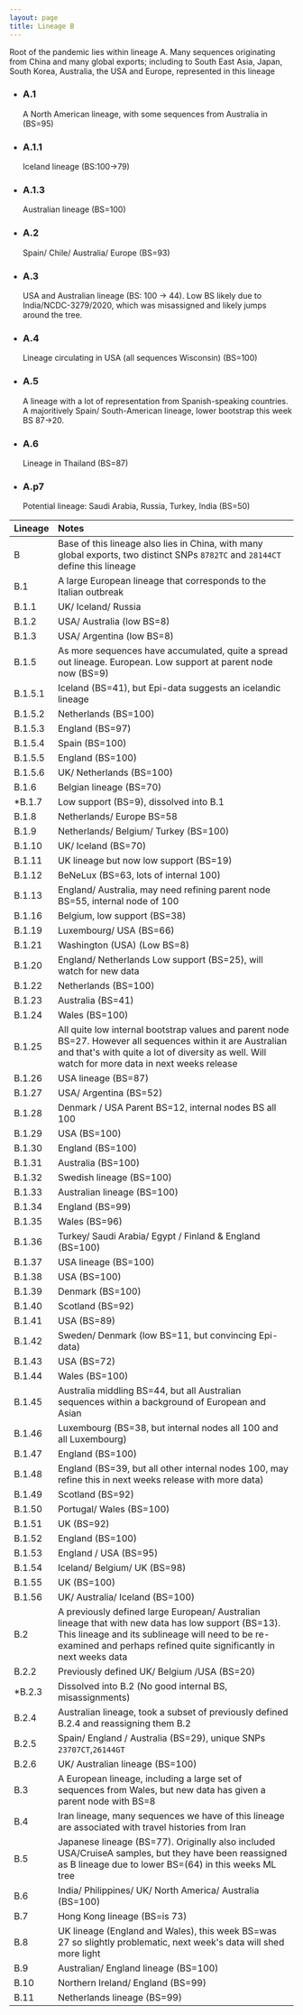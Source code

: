 ```yaml
---
layout: page
title: Lineage B
---
```


<p>Root of the pandemic lies within lineage A. Many sequences originating from China and many global exports; including to South East Asia, Japan, South Korea, Australia, the USA and Europe, represented in this lineage</p>

<ul class="alt">
    <li> <h3>A.1</h3>A North American lineage, with some sequences from Australia in (BS=95)</li>
    <li> <h3>A.1.1</h3>Iceland lineage (BS:100->79)</li>
    <li> <h3>A.1.3</h3>Australian lineage (BS=100)</li>
    <li> <h3>A.2</h3>Spain/ Chile/ Australia/ Europe (BS=93)</li>
    <li> <h3>A.3</h3>USA and Australian lineage (BS: 100 -> 44). Low BS likely due to India/NCDC-3279/2020, which was misassigned and likely jumps around the tree.</li>
    <li> <h3>A.4</h3>Lineage circulating in USA (all sequences Wisconsin) (BS=100)</li>
    <li> <h3>A.5</h3>A lineage with a lot of representation from Spanish-speaking countries. A majoritively Spain/ South-American lineage, lower bootstrap this week BS 87->20.</li>
    <li> <h3>A.6</h3>Lineage in Thailand (BS=87)</li>
    <li> <h3>A.p7</h3>Potential lineage: Saudi Arabia, Russia, Turkey, India (BS=50)</li>
</ul>

| Lineage | Notes |
|:-----|:-----|
| B | Base of this lineage also lies in China, with many global exports, two distinct SNPs `8782TC` and `28144CT` define this lineage |
| B.1 | A large European lineage that corresponds to the Italian outbreak |
| B.1.1 | UK/ Iceland/ Russia |
| B.1.2 | USA/ Australia (low BS=8) |
| B.1.3 | USA/ Argentina (low BS=8) |
| B.1.5 | As more sequences have accumulated, quite a spread out lineage. European. Low support at parent node now (BS=9) |
| B.1.5.1 | Iceland (BS=41), but Epi-data suggests an icelandic lineage |
| B.1.5.2 | Netherlands (BS=100) |
| B.1.5.3 | England (BS=97) |
| B.1.5.4 | Spain (BS=100) |
| B.1.5.5 | England (BS=100) |
| B.1.5.6 | UK/ Netherlands (BS=100) |
| B.1.6 | Belgian lineage (BS=70) |
| *B.1.7 | Low support (BS=9), dissolved into B.1 |
| B.1.8 | Netherlands/ Europe BS=58 |
| B.1.9 | Netherlands/ Belgium/ Turkey (BS=100) |
| B.1.10 | UK/ Iceland (BS=70) |
| B.1.11 | UK lineage but now low support (BS=19) |
| B.1.12 | BeNeLux (BS=63, lots of internal 100) |
| B.1.13 | England/ Australia, may need refining parent node BS=55, internal node of 100 |
| B.1.16 | Belgium, low support (BS=38) |
| B.1.19 | Luxembourg/ USA (BS=66) |
| B.1.21 | Washington (USA) (Low BS=8) |
| B.1.20 | England/ Netherlands Low support (BS=25), will watch for new data |
| B.1.22 | Netherlands (BS=100) |
| B.1.23 | Australia (BS=41) |
| B.1.24 | Wales (BS=100) |
| B.1.25 | All quite low internal bootstrap values and parent node BS=27. However all sequences within it are Australian and that's with quite a lot of diversity as well. Will watch for more data in next weeks release |
| B.1.26 | USA lineage (BS=87) |
| B.1.27 | USA/ Argentina (BS=52) |
| B.1.28 | Denmark / USA Parent BS=12, internal nodes BS all 100 |
| B.1.29 | USA (BS=100) |
| B.1.30 | England (BS=100) |
| B.1.31 | Australia (BS=100) |
| B.1.32 | Swedish lineage (BS=100) |
| B.1.33 | Australian lineage (BS=100) |
| B.1.34 | England (BS=99) |
| B.1.35 | Wales (BS=96) |
| B.1.36 | Turkey/ Saudi Arabia/ Egypt / Finland & England (BS=100) |
| B.1.37 | USA lineage (BS=100) |
| B.1.38 | USA (BS=100) |
| B.1.39 | Denmark (BS=100) |
| B.1.40 | Scotland (BS=92) |
| B.1.41 | USA (BS=89) |
| B.1.42 | Sweden/ Denmark (low BS=11, but convincing Epi-data) |
| B.1.43 | USA (BS=72) |
| B.1.44 | Wales (BS=100) |
| B.1.45 | Australia middling BS=44, but all Australian sequences within a background of European and Asian |
| B.1.46 | Luxembourg (BS=38, but internal nodes all 100 and all Luxembourg) |
| B.1.47 | England (BS=100) |
| B.1.48 | England (BS=39, but all other internal nodes 100, may refine this in next weeks release with more data) |
| B.1.49 | Scotland (BS=92) |
| B.1.50 | Portugal/ Wales (BS=100) |
| B.1.51 | UK (BS=92) |
| B.1.52 | England (BS=100) |
| B.1.53 | England / USA (BS=95) |
| B.1.54 | Iceland/ Belgium/ UK (BS=98) |
| B.1.55 | UK (BS=100) |
| B.1.56 | UK/ Australia/ Iceland (BS=100) |
| B.2 | A previously defined large European/ Australian lineage that with new data has low support (BS=13). This lineage and its sublineage will need to be re-examined and perhaps refined quite significantly in next weeks data |
| B.2.2 | Previously defined UK/ Belgium /USA (BS=20) |
| *B.2.3 | Dissolved into B.2 (No good internal BS, misassignments) |
| B.2.4 | Australian lineage, took a subset of previously defined B.2.4 and reassigning them B.2 |
| B.2.5 | Spain/ England / Australia (BS=29), unique SNPs `23707CT`,`26144GT` |
| B.2.6 | UK/ Australian lineage (BS=100) |
| B.3 | A European lineage, including a large set of sequences from Wales, but new data has given a parent node with BS=8 |
| B.4 | Iran lineage, many sequences we have of this lineage are associated with travel histories from Iran |
| B.5 | Japanese lineage (BS=77). Originally also included USA/CruiseA samples, but they have been reassigned as B lineage due to lower BS=(64) in this weeks ML tree |
| B.6 | India/ Philippines/ UK/ North America/ Australia (BS=100) |
| B.7 | Hong Kong lineage (BS=is 73) |
| B.8 | UK lineage (England and Wales), this week BS=was 27 so slightly problematic, next week's data will shed more light |
| B.9 | Australian/ England lineage (BS=100) |
| B.10 | Northern Ireland/ England (BS=99) |
| B.11 | Netherlands lineage (BS=99) |
